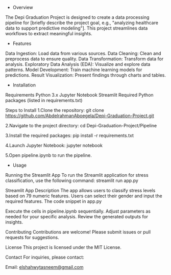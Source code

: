 - Overview
  
The Depi Graduation Project is designed to create a data processing pipeline for [briefly describe the project goal, e.g., "analyzing healthcare data to support predictive modeling"]. This project streamlines data workflows to extract meaningful insights.

- Features
  
Data Ingestion: Load data from various sources.
Data Cleaning: Clean and preprocess data to ensure quality.
Data Transformation: Transform data for analysis.
Exploratory Data Analysis (EDA): Visualize and explore data patterns.
Model Development: Train machine learning models for predictions.
Result Visualization: Present findings through charts and tables.


- Installation
  
Requirements
Python 3.x
Jupyter Notebook
Streamlit
Required Python packages (listed in requirements.txt)

Steps to Install
1.Clone the repository:
git clone https://github.com/AbdelrahmanAboegela/Depi-Graduation-Project.git

2.Navigate to the project directory:
cd Depi-Graduation-Project/Pipeline

3.Install the required packages:
pip install -r requirements.txt

4.Launch Jupyter Notebook:
jupyter notebook

5.Open pipeline.ipynb to run the pipeline.

- Usage
  
Running the Streamlit App
To run the Streamlit application for stress classification, use the following command:
streamlit run app.py

Streamlit App Description
The app allows users to classify stress levels based on 79 numeric features. Users can select their gender and input the required features. The code snippet in app.py

Execute the cells in pipeline.ipynb sequentially.
Adjust parameters as needed for your specific analysis.
Review the generated outputs for insights.

Contributing
Contributions are welcome! Please submit issues or pull requests for suggestions.

License
This project is licensed under the MIT License.

Contact
For inquiries, please contact:

Email: elshahwytasneem@gmail.com
